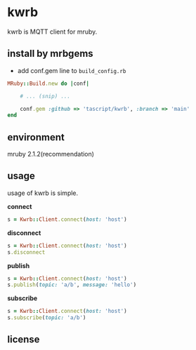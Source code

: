 # kwrb
kwrb is MQTT client for mruby.

## install by mrbgems
- add conf.gem line to `build_config.rb`

```ruby
MRuby::Build.new do |conf|

    # ... (snip) ...

    conf.gem :github => 'tascript/kwrb', :branch => 'main'
end
```

## environment

mruby 2.1.2(recommendation)

## usage

usage of kwrb is simple.

**connect**

```ruby
s = Kwrb::Client.connect(host: 'host')
```

**disconnect**

```ruby
s = Kwrb::Client.connect(host: 'host')
s.disconnect
```

**publish**

```ruby
s = Kwrb::Client.connect(host: 'host')
s.publish(topic: 'a/b', message: 'hello')
```

**subscribe**

```ruby
s = Kwrb::Client.connect(host: 'host')
s.subscribe(topic: 'a/b')
```

## license
